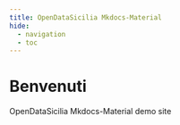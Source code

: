 ```yaml
---
title: OpenDataSicilia Mkdocs-Material
hide:
  - navigation
  - toc
---
```

# Benvenuti 

OpenDataSicilia Mkdocs-Material demo site
  
